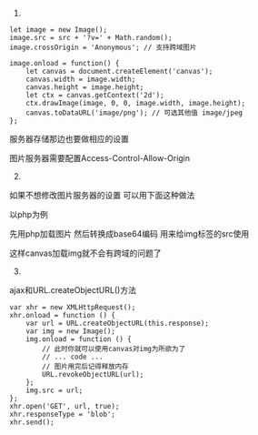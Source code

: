 1. 
```
let image = new Image();
image.src = src + '?v=' + Math.random();
image.crossOrigin = 'Anonymous'; // 支持跨域图片

image.onload = function() {
    let canvas = document.createElement('canvas');
    canvas.width = image.width;
    canvas.height = image.height;
    let ctx = canvas.getContext('2d');
    ctx.drawImage(image, 0, 0, image.width, image.height);
    canvas.toDataURL('image/png'); // 可选其他值 image/jpeg
};
```
服务器存储那边也要做相应的设置

图片服务器需要配置Access-Control-Allow-Origin



2.
如果不想修改图片服务器的设置 可以用下面这种做法

以php为例

先用php加载图片 然后转换成base64编码 用来给img标签的src使用

这样canvas加载img就不会有跨域的问题了

3. 
ajax和URL.createObjectURL()方法
```
var xhr = new XMLHttpRequest();
xhr.onload = function () {
    var url = URL.createObjectURL(this.response);
    var img = new Image();
    img.onload = function () {
        // 此时你就可以使用canvas对img为所欲为了
        // ... code ...
        // 图片用完后记得释放内存
        URL.revokeObjectURL(url);
    };
    img.src = url;
};
xhr.open('GET', url, true);
xhr.responseType = 'blob';
xhr.send();
```
